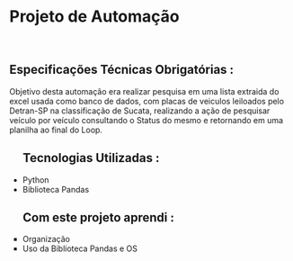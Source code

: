 <h1>Projeto de Automação</h1>
<br>
<h2>Especificações Técnicas Obrigatórias :</h2>
<p>Objetivo desta automação era realizar pesquisa em uma lista extraida do excel usada como banco de dados, com placas de veiculos leiloados pelo Detran-SP na classificação de Sucata, realizando a ação de pesquisar veículo  por veículo consultando o Status do mesmo e retornando em uma planilha ao final do Loop.</p>

<Ul><h2>Tecnologias Utilizadas :</h2>
<li>Python</li>
<li>Biblioteca Pandas</li>
</Ul>

<ul><h2>Com este projeto aprendi :</h2>
<li type = square> Organização</li>
<li type = square>Uso da Biblioteca Pandas e OS</li>
</ul>
